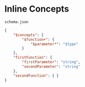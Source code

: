 # Inline Concepts

`schema.json`

```json
{
    "$concepts": {
        "$function+": {
            "$parameter*": "$type"
        }
    },
    "firstFunction": {
        "firstParameter": "string",
        "secondParameter": "string"
    },
    "secondFunction": { }
}
```
